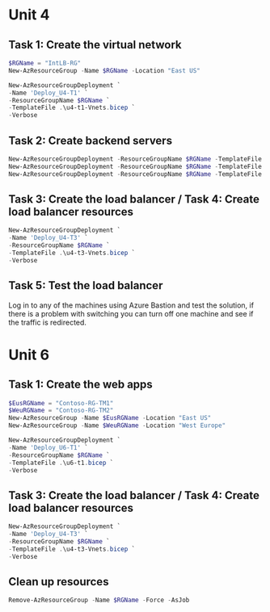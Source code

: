 # Unit 4
## Task 1: Create the virtual network
```Powershell
$RGName = "IntLB-RG"
New-AzResourceGroup -Name $RGName -Location "East US"

New-AzResourceGroupDeployment `
-Name 'Deploy_U4-T1' `
-ResourceGroupName $RGName `
-TemplateFile .\u4-t1-Vnets.bicep `
-Verbose
```

## Task 2: Create backend servers
```Powershell
New-AzResourceGroupDeployment -ResourceGroupName $RGName -TemplateFile azuredeploy.bicep -TemplateParameterFile .arm\azuredeploy.parameters.vm1.json -AsJob
New-AzResourceGroupDeployment -ResourceGroupName $RGName -TemplateFile azuredeploy.bicep -TemplateParameterFile .arm\azuredeploy.parameters.vm2.json -AsJob
New-AzResourceGroupDeployment -ResourceGroupName $RGName -TemplateFile azuredeploy.bicep -TemplateParameterFile .arm\azuredeploy.parameters.vm3.json -AsJob
```

## Task 3: Create the load balancer / Task 4: Create load balancer resources
```Powershell
New-AzResourceGroupDeployment `
-Name 'Deploy_U4-T3' `
-ResourceGroupName $RGName `
-TemplateFile .\u4-t3-Vnets.bicep `
-Verbose
```
## Task 5: Test the load balancer
Log in to any of the machines using Azure Bastion and test the solution, if there is a problem with switching you can turn off one machine and see if the traffic is redirected.

# Unit 6
## Task 1: Create the web apps
```Powershell
$EusRGName = "Contoso-RG-TM1"
$WeuRGName = "Contoso-RG-TM2"
New-AzResourceGroup -Name $EusRGName -Location "East US"
New-AzResourceGroup -Name $WeuRGName -Location "West Europe"

New-AzResourceGroupDeployment `
-Name 'Deploy_U6-T1' `
-ResourceGroupName $RGName `
-TemplateFile .\u6-t1.bicep `
-Verbose
```

## Task 3: Create the load balancer / Task 4: Create load balancer resources
```Powershell
New-AzResourceGroupDeployment `
-Name 'Deploy_U4-T3' `
-ResourceGroupName $RGName `
-TemplateFile .\u4-t3-Vnets.bicep `
-Verbose
```


## Clean up resources
```Powershell
Remove-AzResourceGroup -Name $RGName -Force -AsJob
```

